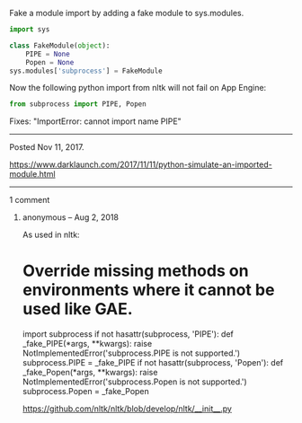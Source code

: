 Fake a module import by adding a fake module to sys.modules.

```python
import sys

class FakeModule(object):
    PIPE = None
    Popen = None
sys.modules['subprocess'] = FakeModule
```

Now the following python import from nltk will not fail on App Engine:

```python
from subprocess import PIPE, Popen
```

Fixes: "ImportError: cannot import name PIPE"

---

Posted Nov 11, 2017.

https://www.darklaunch.com/2017/11/11/python-simulate-an-imported-module.html

---

1 comment

<ol><li><div>

anonymous &ndash; Aug 2, 2018<div>

As used in nltk:

# Override missing methods on environments where it cannot be used like GAE.
import subprocess
if not hasattr(subprocess, 'PIPE'):
    def _fake_PIPE(*args, **kwargs):
        raise NotImplementedError('subprocess.PIPE is not supported.')
    subprocess.PIPE = _fake_PIPE
if not hasattr(subprocess, 'Popen'):
    def _fake_Popen(*args, **kwargs):
        raise NotImplementedError('subprocess.Popen is not supported.')
    subprocess.Popen = _fake_Popen

<a href="https://github.com/nltk/nltk/blob/develop/nltk/__init__.py">https://github.com/nltk/nltk/blob/develop/nltk/__init__.py</a>

</div></div></li></ol>